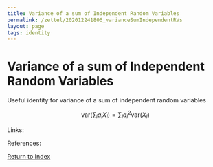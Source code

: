 ```yaml
---
title: Variance of a sum of Independent Random Variables
permalink: /zettel/202012241806_varianceSumIndependentRVs
layout: page
tags: identity
---
```

# Variance of a sum of Independent Random Variables

Useful identity for variance of a sum of independent random variables

$$
\mathrm{var}(\sum_i a_i X_i) = \sum_i a_i^2 \mathrm{var} ( X_i )
$$

Links: 

References: 

[Return to Index](index)